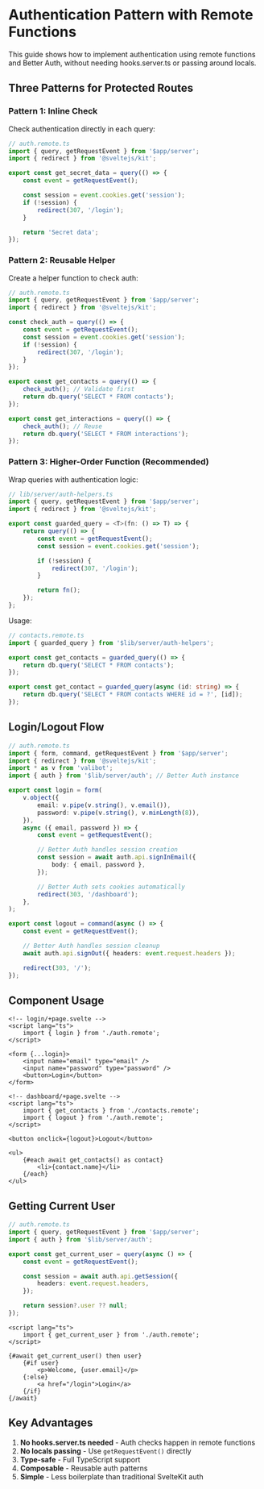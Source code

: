 # Authentication Pattern with Remote Functions

This guide shows how to implement authentication using remote
functions and Better Auth, without needing hooks.server.ts or passing
around locals.

## Three Patterns for Protected Routes

### Pattern 1: Inline Check

Check authentication directly in each query:

```typescript
// auth.remote.ts
import { query, getRequestEvent } from '$app/server';
import { redirect } from '@sveltejs/kit';

export const get_secret_data = query(() => {
	const event = getRequestEvent();

	const session = event.cookies.get('session');
	if (!session) {
		redirect(307, '/login');
	}

	return 'Secret data';
});
```

### Pattern 2: Reusable Helper

Create a helper function to check auth:

```typescript
// auth.remote.ts
import { query, getRequestEvent } from '$app/server';
import { redirect } from '@sveltejs/kit';

const check_auth = query(() => {
	const event = getRequestEvent();
	const session = event.cookies.get('session');
	if (!session) {
		redirect(307, '/login');
	}
});

export const get_contacts = query(() => {
	check_auth(); // Validate first
	return db.query('SELECT * FROM contacts');
});

export const get_interactions = query(() => {
	check_auth(); // Reuse
	return db.query('SELECT * FROM interactions');
});
```

### Pattern 3: Higher-Order Function (Recommended)

Wrap queries with authentication logic:

```typescript
// lib/server/auth-helpers.ts
import { query, getRequestEvent } from '$app/server';
import { redirect } from '@sveltejs/kit';

export const guarded_query = <T>(fn: () => T) => {
	return query(() => {
		const event = getRequestEvent();
		const session = event.cookies.get('session');

		if (!session) {
			redirect(307, '/login');
		}

		return fn();
	});
};
```

Usage:

```typescript
// contacts.remote.ts
import { guarded_query } from '$lib/server/auth-helpers';

export const get_contacts = guarded_query(() => {
	return db.query('SELECT * FROM contacts');
});

export const get_contact = guarded_query(async (id: string) => {
	return db.query('SELECT * FROM contacts WHERE id = ?', [id]);
});
```

## Login/Logout Flow

```typescript
// auth.remote.ts
import { form, command, getRequestEvent } from '$app/server';
import { redirect } from '@sveltejs/kit';
import * as v from 'valibot';
import { auth } from '$lib/server/auth'; // Better Auth instance

export const login = form(
	v.object({
		email: v.pipe(v.string(), v.email()),
		password: v.pipe(v.string(), v.minLength(8)),
	}),
	async ({ email, password }) => {
		const event = getRequestEvent();

		// Better Auth handles session creation
		const session = await auth.api.signInEmail({
			body: { email, password },
		});

		// Better Auth sets cookies automatically
		redirect(303, '/dashboard');
	},
);

export const logout = command(async () => {
	const event = getRequestEvent();

	// Better Auth handles session cleanup
	await auth.api.signOut({ headers: event.request.headers });

	redirect(303, '/');
});
```

## Component Usage

```svelte
<!-- login/+page.svelte -->
<script lang="ts">
	import { login } from './auth.remote';
</script>

<form {...login}>
	<input name="email" type="email" />
	<input name="password" type="password" />
	<button>Login</button>
</form>
```

```svelte
<!-- dashboard/+page.svelte -->
<script lang="ts">
	import { get_contacts } from './contacts.remote';
	import { logout } from './auth.remote';
</script>

<button onclick={logout}>Logout</button>

<ul>
	{#each await get_contacts() as contact}
		<li>{contact.name}</li>
	{/each}
</ul>
```

## Getting Current User

```typescript
// auth.remote.ts
import { query, getRequestEvent } from '$app/server';
import { auth } from '$lib/server/auth';

export const get_current_user = query(async () => {
	const event = getRequestEvent();

	const session = await auth.api.getSession({
		headers: event.request.headers,
	});

	return session?.user ?? null;
});
```

```svelte
<script lang="ts">
	import { get_current_user } from './auth.remote';
</script>

{#await get_current_user() then user}
	{#if user}
		<p>Welcome, {user.email}</p>
	{:else}
		<a href="/login">Login</a>
	{/if}
{/await}
```

## Key Advantages

1. **No hooks.server.ts needed** - Auth checks happen in remote
   functions
2. **No locals passing** - Use `getRequestEvent()` directly
3. **Type-safe** - Full TypeScript support
4. **Composable** - Reusable auth patterns
5. **Simple** - Less boilerplate than traditional SvelteKit auth
